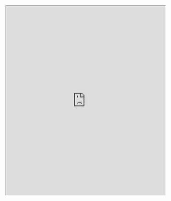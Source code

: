 <iframe src="https://github.com/elifvisne/Real-Time-Attack-Simulation/raw/1e16d3d915577fa3d955316dffaef5f2543de616/Rapor.pdf" width="100%" height="600px">
</iframe>



